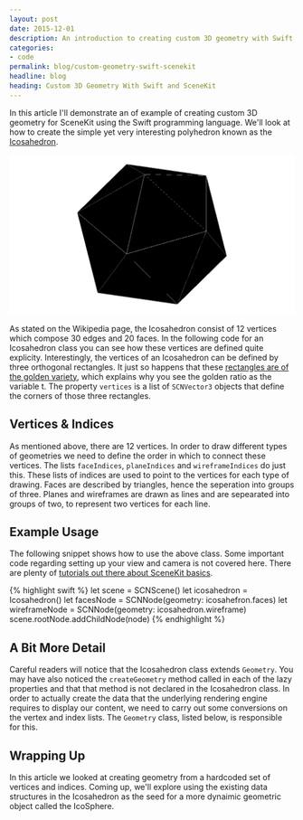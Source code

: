 ```yaml
---
layout: post
date: 2015-12-01
description: An introduction to creating custom 3D geometry with Swift and SceneKit
categories:
- code
permalink: blog/custom-geometry-swift-scenekit
headline: blog
heading: Custom 3D Geometry With Swift and SceneKit
---
```

In this article I'll demonstrate an of example of creating custom 3D geometry for SceneKit using the Swift programming language. We'll look at how to create the simple yet very interesting polyhedron known as the [Icosahedron](https://en.wikipedia.org/wiki/Icosahedron).

![Icosahefron made with SceneKit](/assets/images/blog/scenekit-icosahedron.png)

As stated on the Wikipedia page, the Icosahedron consist of 12 vertices which compose 30 edges and 20 faces. In the following code for an Icosahedron class you can see how these vertices are defined quite explicity. Interestingly, the vertices of an Icosahedron can be defined by three orthogonal rectangles. It just so happens that these [rectangles are of the golden variety](https://en.wikipedia.org/wiki/Golden_rectangle), which explains why you see the golden ratio as the variable t. The property `vertices` is a list of `SCNVector3` objects that define the corners of those three rectangles.

<script src="https://gist.github.com/jeremynealbrown/9ac4084b5d8cec0d5e1d.js"></script>

## Vertices & Indices
As mentioned above, there are 12 vertices. In order to draw different types of geometries we need to define the order in which to connect these vertices. The lists `faceIndices`, `planeIndices` and `wireframeIndices` do just this. These lists of indices are used to point to the vertices for each type of drawing. Faces are described by triangles, hence the seperation into groups of three. Planes and wireframes are drawn as lines and are sepearated into groups of two, to represent two vertices for each line.

## Example Usage
The following snippet shows how to use the above class. Some important code regarding setting up your view and camera is not covered here. There are plenty of [tutorials out there about SceneKit basics](https://www.google.com/webhp?sourceid=chrome-instant&ion=1&espv=2&ie=UTF-8#q=scenekit%20tutorial).

{% highlight swift  %}
let scene = SCNScene()
let icosahedron = Icosahedron()
let facesNode = SCNNode(geometry: icosahefron.faces)
let wireframeNode = SCNNode(geometry: icosahedron.wireframe)
scene.rootNode.addChildNode(node)
{% endhighlight %}

## A Bit More Detail
Careful readers will notice that the Icosahedron class extends `Geometry`. You may have also noticed the `createGeometry` method called in each of the lazy properties and that that method is not declared in the Icosahedron class. In order to actually create the data that the underlying rendering engine requires to display our content, we need to carry out some conversions on the vertex and index lists. The `Geometry` class, listed below, is responsible for this.

<script src="https://gist.github.com/jeremynealbrown/e1b10d156133efd1b20a.js"></script>

## Wrapping Up
In this article we looked at creating geometry from a hardcoded set of vertices and indices. Coming up, we'll explore using the existing data structures in the Icosahedron as the seed for a more dynaimic geometric object called the IcoSphere.
